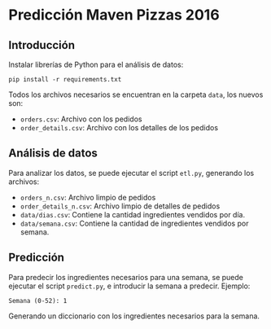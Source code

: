 Predicción Maven Pizzas 2016
=================

## Introducción
Instalar librerías de Python para el análisis de datos:
```
pip install -r requirements.txt
```
Todos los archivos necesarios se encuentran en la carpeta `data`, los nuevos son:
* `orders.csv`: Archivo con los pedidos
* `order_details.csv`: Archivo con los detalles de los pedidos

## Análisis de datos
Para analizar los datos, se puede ejecutar el script `etl.py`, generando los archivos:
* `orders_n.csv`: Archivo limpio de pedidos
* `order_details_n.csv`: Archivo limpio de detalles de pedidos
* `data/dias.csv`: Contiene la cantidad ingredientes vendidos por día.
* `data/semana.csv`: Contiene la cantidad de ingredientes vendidos por semana.

## Predicción
Para predecir los ingredientes necesarios para una semana, se puede ejecutar el script `predict.py`, e introducir la semana a predecir. Ejemplo:
```
Semana (0-52): 1
```
Generando un diccionario con los ingredientes necesarios para la semana.